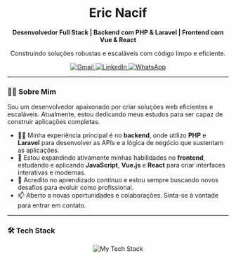 <div align="center">
  <h1>Eric Nacif</h1>
 <p align="center">
  <strong>Desenvolvedor Full Stack | Backend com PHP & Laravel | Frontend com Vue & React</strong>
</p>
  <p>Construindo soluções robustas e escaláveis com código limpo e eficiente.</p>
</div>

<div align="center">
  <a href="mailto:naciferic7@gmail.com">
    <img src="https://img.shields.io/badge/Gmail-D14836?style=for-the-badge&logo=gmail&logoColor=white" alt="Gmail">
  </a>
  <a href="https://www.linkedin.com/in/eric-nacif-956930324/" target="_blank">
    <img src="https://img.shields.io/badge/LinkedIn-0077B5?style=for-the-badge&logo=linkedin&logoColor=white" alt="LinkedIn">
  </a>
  <a href="https://wa.me/5533997088999" target="_blank">
    <img src="https://img.shields.io/badge/WhatsApp-25D366?style=for-the-badge&logo=whatsapp&logoColor=white" alt="WhatsApp">
  </a>
</div>

---

### 👨‍💻 Sobre Mim

Sou um desenvolvedor apaixonado por criar soluções web eficientes e escaláveis. Atualmente, estou dedicando meus estudos para ser capaz de construir aplicações completas.

- 👨‍💻 Minha experiência principal é no **backend**, onde utilizo **PHP** e **Laravel** para desenvolver as APIs e a lógica de negócio que sustentam as aplicações.
- 🎨 Estou expandindo ativamente minhas habilidades no **frontend**, estudando e aplicando **JavaScript**, **Vue.js** e **React** para criar interfaces interativas e modernas.
- 🌱 Acredito no aprendizado contínuo e estou sempre buscando novos desafios para evoluir como profissional.
- 📫 Aberto a novas oportunidades e colaborações. Sinta-se à vontade para entrar em contato.
---

### 🛠️ Tech Stack

<div align="center">
  <img src="https://skillicons.dev/icons?i=laravel,php,js,bootstrap,react,vue,notion,vscode,java,git&perline=10" alt="My Tech Stack"/>
</div>
